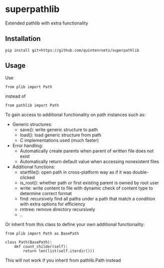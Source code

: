 # superpathlib
Extended pathlib with extra functionality

## Installation

```shell
pip install git+https://github.com/quintenroets/superpathlib
```

## Usage
Use 

```shell
from plib import Path
```
instead of

```shell
from pathlib import Path
```

To gain access to additional functionality on path instances such as:
* Generic structures:
    * save(): write generic structure to path
    * load(): load generic structure from path
    * C implementations used (much faster)
* Error handling:
    * Automatically create parents when parent of written file does not exist
    * Automatically return default value when accessing nonexistent files
* Additional functions:
    * startfile(): open path in cross-platform way as if it was double-clicked
    * is_root(): whether path or first existing parent is owned by root user
    * write: write content to file with dynamic check of content type to determine correct format
    * find: recursively find all paths under a path that match a condition with extra options for efficiency
    * rmtree: remove directory recursively
    * ..

Or inherit from this class to define your own additional functionality:

```shell
from plib import Path as BasePath

class Path(BasePath):
    def count_childer(self):
        return len(list(self.iterdir()))
```

This will not work if you inherit from pathlib.Path instead
